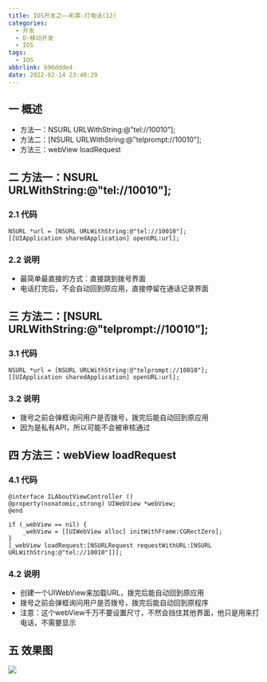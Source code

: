 ```yaml
---
title: IOS开发之——彩票-打电话(12)
categories:
  - 开发
  - D-移动开发
  - IOS
tags:
  - IOS
abbrlink: b96ddde4
date: 2022-02-14 23:40:29
---
```

## 一 概述

* 方法一：NSURL URLWithString:@"tel://10010"];
* 方法二：[NSURL URLWithString:@"telprompt://10010"];
* 方法三：webView loadRequest

<!--more-->

## 二 方法一：NSURL URLWithString:@"tel://10010"];

### 2.1 代码

```
NSURL *url = [NSURL URLWithString:@"tel://10010"];
[[UIApplication sharedApplication] openURL:url];
```

### 2.2 说明

* 最简单最直接的方式：直接跳到拨号界面
* 电话打完后，不会自动回到原应用，直接停留在通话记录界面

## 三 方法二：[NSURL URLWithString:@"telprompt://10010"];

### 3.1 代码

```
NSURL *url = [NSURL URLWithString:@"telprompt://10010"];
[[UIApplication sharedApplication] openURL:url];
```

### 3.2 说明

* 拨号之前会弹框询问用户是否拨号，拨完后能自动回到原应用
* 因为是私有API，所以可能不会被审核通过

## 四 方法三：webView loadRequest

### 4.1 代码

```
@interface ILAboutViewController ()
@property(nonatomic,strong) UIWebView *webView;
@end

if (_webView == nil) {
    _webView = [[UIWebView alloc] initWithFrame:CGRectZero];
}
[_webView loadRequest:[NSURLRequest requestWithURL:[NSURL URLWithString:@"tel://10010"]]];

```

### 4.2 说明

* 创建一个UIWebView来加载URL，拨完后能自动回到原应用
* 拨号之前会弹框询问用户是否拨号，拨完后能自动回到原程序
* 注意：这个webView千万不要设置尺寸，不然会挡住其他界面，他只是用来打电话，不需要显示

## 五 效果图

![][1]


[1]:https://jsd.onmicrosoft.cn/gh/PGzxc/CDN/blog-ios/ios-caipiao-tel.gif